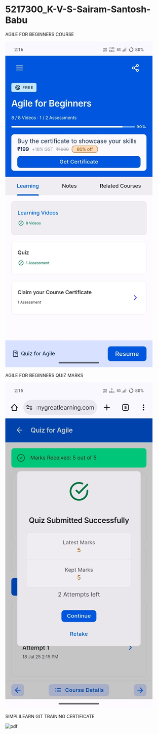 # 5217300_K-V-S-Sairam-Santosh-Babu

AGILE FOR BEGINNERS COURSE

<img src="https://github.com/Ram13-DS/5217300_K-V-S-Sairam-Santosh-Babu/blob/Main/SDLC/5217300_K%20V%20S%20Sairam%20Santosh%C2%A0Babu.jpg" alt="image">

AGILE FOR BEGINNERS QUIZ MARKS

<img src="https://github.com/Ram13-DS/5217300_K-V-S-Sairam-Santosh-Babu/blob/Main/SDLC/5217300_K%20V%20S%20Sairam%20Santosh%C2%A0Babu%201.jpg" alt="image">

SIMPLILEARN GIT TRAINING CERTIFICATE

<img src="https://github.com/Ram13-DS/5217300_K-V-S-Sairam-Santosh-Babu/blob/Main/GIT/5217300_K%20V%20S%20Sairam%20Santosh%C2%A0Babu.pdff" alt="pdf">

